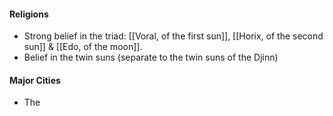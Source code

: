 #### Religions
- Strong belief in the triad: [[Voral, of the first sun]], [[Horix, of the second sun]] & [[Edo, of the moon]].
- Belief in the twin suns (separate to the twin suns of the Djinn)

#### Major Cities
- The 
